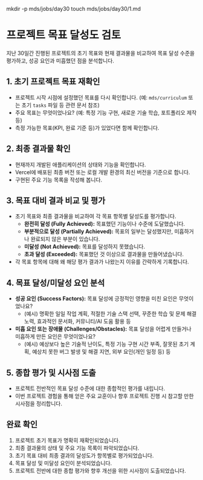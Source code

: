 mkdir -p mds/jobs/day30
touch mds/jobs/day30/1.md

# 프로젝트 목표 달성도 검토

지난 30일간 진행된 프로젝트의 초기 목표와 현재 결과물을 비교하여 목표 달성 수준을 평가하고, 성공 요인과 미흡했던 점을 분석합니다.

## 1. 초기 프로젝트 목표 재확인

-   프로젝트 시작 시점에 설정했던 목표를 다시 확인합니다. (예: `mds/curriculum` 또는 초기 `tasks` 파일 등 관련 문서 참조)
-   주요 목표는 무엇이었나요? (예: 특정 기능 구현, 새로운 기술 학습, 포트폴리오 제작 등)
-   측정 가능한 목표(KPI, 완료 기준 등)가 있었다면 함께 확인합니다.

## 2. 최종 결과물 확인

-   현재까지 개발된 애플리케이션의 상태와 기능을 확인합니다.
-   Vercel에 배포된 최종 버전 또는 로컬 개발 환경의 최신 버전을 기준으로 합니다.
-   구현된 주요 기능 목록을 작성해 봅니다.

## 3. 목표 대비 결과 비교 및 평가

-   초기 목표와 최종 결과물을 비교하여 각 목표 항목별 달성도를 평가합니다.
    -   **완전히 달성 (Fully Achieved):** 목표했던 기능이나 수준에 도달했습니다.
    -   **부분적으로 달성 (Partially Achieved):** 목표의 일부는 달성했지만, 미흡하거나 완료되지 않은 부분이 있습니다.
    -   **미달성 (Not Achieved):** 목표를 달성하지 못했습니다.
    -   **초과 달성 (Exceeded):** 목표했던 것 이상으로 결과물을 만들어냈습니다.
-   각 목표 항목에 대해 왜 해당 평가 결과가 나왔는지 이유를 간략하게 기록합니다.

## 4. 목표 달성/미달성 요인 분석

-   **성공 요인 (Success Factors):** 목표 달성에 긍정적인 영향을 미친 요인은 무엇이었나요?
    -   (예시) 명확한 일일 작업 계획, 적절한 기술 스택 선택, 꾸준한 학습 및 문제 해결 노력, 효과적인 문서화, 커뮤니티/AI 도움 활용 등
-   **미흡 요인 또는 장애물 (Challenges/Obstacles):** 목표 달성을 어렵게 만들거나 미흡하게 만든 요인은 무엇이었나요?
    -   (예시) 예상보다 높은 기술적 난이도, 특정 기능 구현 시간 부족, 잘못된 초기 계획, 예상치 못한 버그 발생 및 해결 지연, 외부 요인(개인 일정 등) 등

## 5. 종합 평가 및 시사점 도출

-   프로젝트 전반적인 목표 달성 수준에 대한 종합적인 평가를 내립니다.
-   이번 프로젝트 경험을 통해 얻은 주요 교훈이나 향후 프로젝트 진행 시 참고할 만한 시사점을 정리합니다.

## 완료 확인

1.  프로젝트 초기 목표가 명확히 재확인되었습니다.
2.  최종 결과물의 상태 및 주요 기능 목록이 파악되었습니다.
3.  초기 목표 대비 최종 결과의 달성도가 항목별로 평가되었습니다.
4.  목표 달성 및 미달성 요인이 분석되었습니다.
5.  프로젝트 전반에 대한 종합 평가와 향후 개선을 위한 시사점이 도출되었습니다. 